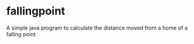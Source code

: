 # fallingpoint
A simple java program to calculate the distance moved from a home of a falling point
